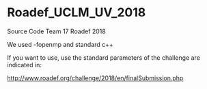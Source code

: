 # Roadef_UCLM_UV_2018
Source Code Team 17 Roadef 2018 

We used -fopenmp and standard c++


If you want to use, use the standard parameters of the challenge are indicated in:

http://www.roadef.org/challenge/2018/en/finalSubmission.php
